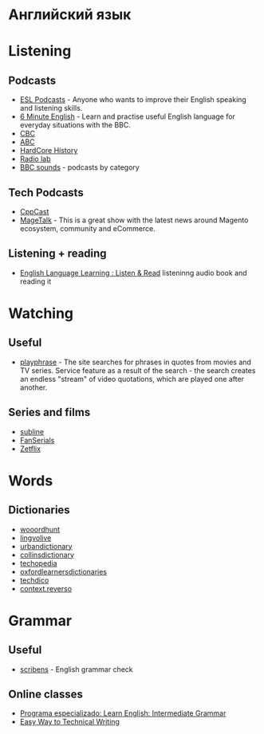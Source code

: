 # Английский язык
# Listening
## Podcasts
* [ESL Podcasts](https://www.eslpod.com) - Anyone who wants to improve their English speaking and listening skills.
* [6 Minute English](http://www.bbc.co.uk/programmes/p02pc9tn/episodes/downloads) - Learn and practise useful English language for everyday situations with the BBC.
* [CBC](https://www.cbc.ca/radio/podcasts)
* [ABC](https://www.abc.net.au/radio/podcasts/)
* [HardCore History](https://www.dancarlin.com)
* [Radio lab](https://www.wnycstudios.org/podcasts/radiolab)
* [BBC sounds](https://www.bbc.co.uk/sounds/categories) - podcasts by category

## Tech Podcasts
* [CppCast](https://cppcast.com)
* [MageTalk](https://magetalk.com/) - This is a great show with the latest news around Magento ecosystem, community and eCommerce.

## Listening + reading
* [English Language Learning : Listen & Read](http://esl-bits.net) listeninng audio book and reading it

# Watching
## Useful
* [playphrase](http://playphrase.me/#/search?q=) - The site searches for phrases in quotes from movies and TV series. Service feature as a result of the search - the search creates an endless "stream" of video quotations, which are played one after another.

## Series and films
* [subline](https://subline.su/)
* [FanSerials](http://myseria.pro/)
* [Zetflix](https://zetflix.biz)

# Words
## Dictionaries
* [wooordhunt](https://wooordhunt.ru/word)
* [lingvolive](https://www.lingvolive.com/ru-ru)
* [urbandictionary](https://www.urbandictionary.com)
* [collinsdictionary](https://www.collinsdictionary.com/dictionary/english)
* [techopedia](https://www.techopedia.com/dictionary)
* [oxfordlearnersdictionaries](https://oxfordlearnersdictionaries.com/definition/english)
* [techdico](https://www.techdico.com/translation/english-russian/target.html)
* [context.reverso](https://context.reverso.net/перевод/английский-русский)

# Grammar
## Useful
* [scribens](https://www.scribens.com) - English grammar check

## Online classes
* [Programa especializado: Learn English: Intermediate Grammar](https://es.coursera.org/specializations/intermediate-grammar)
* [Easy Way to Technical Writing](https://stepik.org/course/684/promo#toc)